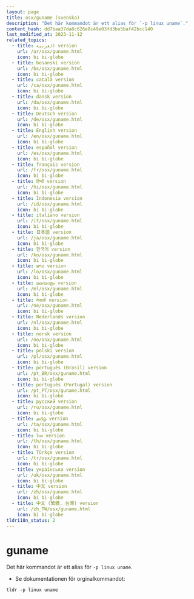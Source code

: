 ```yaml
---
layout: page
title: osx/guname (svenska)
description: "Det här kommandot är ett alias för `-p linux uname`."
content_hash: dd7baa37da8c626e8c49e03fd3be5baf42bcc140
last_modified_at: 2023-11-12
related_topics:
  - title: العربية version
    url: /ar/osx/guname.html
    icon: bi bi-globe
  - title: bosanski version
    url: /bs/osx/guname.html
    icon: bi bi-globe
  - title: català version
    url: /ca/osx/guname.html
    icon: bi bi-globe
  - title: dansk version
    url: /da/osx/guname.html
    icon: bi bi-globe
  - title: Deutsch version
    url: /de/osx/guname.html
    icon: bi bi-globe
  - title: English version
    url: /en/osx/guname.html
    icon: bi bi-globe
  - title: español version
    url: /es/osx/guname.html
    icon: bi bi-globe
  - title: français version
    url: /fr/osx/guname.html
    icon: bi bi-globe
  - title: हिन्दी version
    url: /hi/osx/guname.html
    icon: bi bi-globe
  - title: Indonesia version
    url: /id/osx/guname.html
    icon: bi bi-globe
  - title: italiano version
    url: /it/osx/guname.html
    icon: bi bi-globe
  - title: 日本語 version
    url: /ja/osx/guname.html
    icon: bi bi-globe
  - title: 한국어 version
    url: /ko/osx/guname.html
    icon: bi bi-globe
  - title: ລາວ version
    url: /lo/osx/guname.html
    icon: bi bi-globe
  - title: മലയാളം version
    url: /ml/osx/guname.html
    icon: bi bi-globe
  - title: नेपाली version
    url: /ne/osx/guname.html
    icon: bi bi-globe
  - title: Nederlands version
    url: /nl/osx/guname.html
    icon: bi bi-globe
  - title: norsk version
    url: /no/osx/guname.html
    icon: bi bi-globe
  - title: polski version
    url: /pl/osx/guname.html
    icon: bi bi-globe
  - title: português (Brasil) version
    url: /pt_BR/osx/guname.html
    icon: bi bi-globe
  - title: português (Portugal) version
    url: /pt_PT/osx/guname.html
    icon: bi bi-globe
  - title: русский version
    url: /ru/osx/guname.html
    icon: bi bi-globe
  - title: தமிழ் version
    url: /ta/osx/guname.html
    icon: bi bi-globe
  - title: ไทย version
    url: /th/osx/guname.html
    icon: bi bi-globe
  - title: Türkçe version
    url: /tr/osx/guname.html
    icon: bi bi-globe
  - title: українська version
    url: /uk/osx/guname.html
    icon: bi bi-globe
  - title: 中文 version
    url: /zh/osx/guname.html
    icon: bi bi-globe
  - title: 中文 (繁體, 台灣) version
    url: /zh_TW/osx/guname.html
    icon: bi bi-globe
tldri18n_status: 2
---
```

# guname

Det här kommandot är ett alias för `-p linux uname`.

- Se dokumentationen för orginalkommandot:

`tldr -p linux uname`
